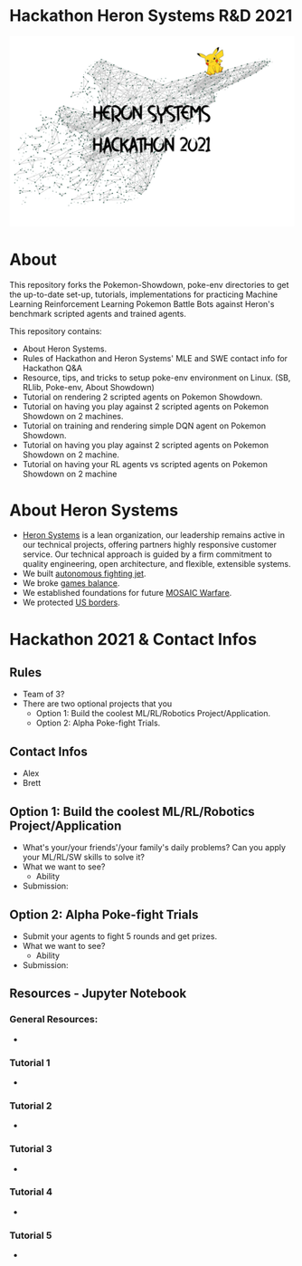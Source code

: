 # Hackathon Heron Systems R&D 2021

![alt text](docs/imgs/acewall_hackathon.jpg)

# About
This repository forks the Pokemon-Showdown, poke-env directories to get the up-to-date set-up, tutorials, implementations for practicing Machine Learning Reinforcement Learning Pokemon Battle Bots against Heron's benchmark scripted agents and trained agents.

This repository contains:
- About Heron Systems.
- Rules of Hackathon and Heron Systems' MLE and SWE contact info for Hackathon Q&A
- Resource, tips, and tricks to setup poke-env environment on Linux. (SB, RLlib, Poke-env, About Showdown)
- Tutorial on rendering 2 scripted agents on Pokemon Showdown.
- Tutorial on having you play against 2 scripted agents on Pokemon Showdown on 2 machines.
- Tutorial on training and rendering simple DQN agent on Pokemon Showdown.
- Tutorial on having you play against 2 scripted agents on Pokemon Showdown on 2 machine.
- Tutorial on having your RL agents vs scripted agents on Pokemon Showdown on 2 machine

# About Heron Systems
- [Heron Systems](https://heronsystems.com/about/) is a lean organization, our leadership remains active in our technical projects, offering partners highly responsive customer service.  Our technical approach is guided by a firm commitment to quality engineering, open architecture, and flexible, extensible systems.
- We built [autonomous fighting jet](https://www.janes.com/defence-news/news-detail/heron-systems-ai-defeats-human-pilot-in-us-darpa-alphadogfight-trials).
- We broke [games balance](https://heronsystems.com/work/gamebreaker/).
- We established foundations for future [MOSAIC Warfare](https://heronsystems.com/work/gamebreaker/).
- We protected [US borders](https://heronsystems.com/work/).

# Hackathon 2021 & Contact Infos

## Rules
- Team of 3?
- There are two optional projects that you 
    - Option 1: Build the coolest ML/RL/Robotics Project/Application.
    - Option 2: Alpha Poke-fight Trials.

## Contact Infos
- Alex
- Brett

## Option 1: Build the coolest ML/RL/Robotics Project/Application
- What's your/your friends'/your family's daily problems? Can you apply your ML/RL/SW skills to solve it?
- What we want to see?
    - Ability
- Submission:

## Option 2: Alpha Poke-fight Trials
- Submit your agents to fight 5 rounds and get prizes.
- What we want to see?
    - Ability
- Submission:

## Resources - Jupyter Notebook
### General Resources:
- 

### Tutorial 1
- 

### Tutorial 2
- 

### Tutorial 3
- 

### Tutorial 4
- 

### Tutorial 5
- 